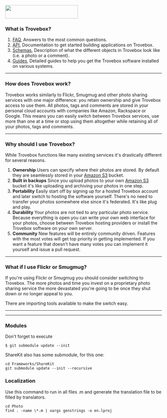 <img src="https://github.com/photo/frontend/raw/master/files/creative/logo.png" style="width:234px; height:43px; margin:auto;">


### What is Trovebox?

1.  [FAQ][faq], Answers to the most common questions.
1.  [API][api], Documentation to get started building applications on Trovebox.
1.  [Schemas][schemas], Description of what the different objects in Trovebox look like (i.e. a photo or a comment).
1.  [Guides][guides], Detailed guides to help you get the Trovebox software installed on various systems.

----------------------------------------

### How does Trovebox work?

Trovebox works similarly to Flickr, Smugmug and other photo sharing services with one major difference: you retain ownership and give Trovebox access to use them.
All photos, tags and comments are stored in your personal cloud accounts with companies like Amazon, Rackspace or Google.
This means you can easily switch between Trovebox services, use more than one at a time or stop using them altogether while retaining all of your photos, tags and comments.

----------------------------------------

### Why should I use Trovebox?

While Trovebox functions like many existing services it's drastically different for several reasons.

1.  **Ownership**
    Users can specify where their photos are stored. By default they are seamlessly stored in your [Amazon S3][s3] bucket.
1.  **Built in backups**
    Since you upload photos to your own [Amazon S3][s3] bucket it's like uploading and archiving your photos in one step.
1.  **Portability**
    Easily start off by signing up for a hosted Trovebox account and later switch to hosting the software yourself. There's no need to transfer your photos somewhere else since it's federated. It's like plug and play.
1.  **Durability**
    Your photos are not tied to any particular photo service. Because everything is open you can write your own web interface for your photos, choose between Trovebox hosting providers or install the Trovebox software on your own server.
1.  **Community**
    New features will be entirely community driven. Features with the most votes will get top priority in getting implemented. If you want a feature that doesn't have many votes you can implement it yourself and issue a pull request.

----------------------------------------

### What if I use Flickr or Smugmug?

If you're using Flickr or Smugmug you should consider switching to Trovebox.
The more photos and time you invest on a proprietary photo sharing service the more devastated you're going to be once they shut down or no longer appeal to you.

There are importing tools available to make the switch easy.

----------------------------------------

[aws]: http://aws.amazon.com/
[s3]: http://aws.amazon.com/s3/
[simpledb]: http://aws.amazon.com/simpledb/
[api]: https://github.com/photo/frontend/blob/master/documentation/api/Api.markdown
[faq]: https://github.com/photo/frontend/blob/master/documentation/faq/Faq.markdown
[schemas]: https://github.com/photo/frontend/blob/master/documentation/schemas/Schemas.markdown
[guides]: https://github.com/photo/frontend/blob/master/documentation/guides/Guides.markdown
---------------------------------------


### Modules
Don't forget to execute
````
$ git submodule update --init
````

ShareKit also has some submodule, for this one:
````
cd Frameworks/ShareKit
git submodule update --init --recursive
````

### Localization
Use this command to run in all files .m and generate the translation file to be filled by translators.

````
cd Photo
find . -name \*.m | xargs genstrings -o en.lproj
````